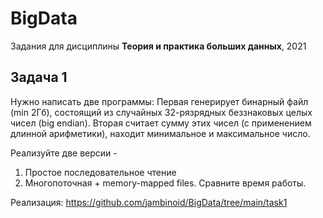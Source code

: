 # BigData
Задания для дисциплины **Теория и практика больших данных**, 2021
## Задача 1

Нужно написать две программы: Первая генерирует бинарный файл (min 2Гб), состоящий из случайных 32-рязрядных беззнаковых целых чисел (big endian). Вторая считает сумму этих чисел (с применением длинной арифметики), находит минимальное и максимальное число.

Реализуйте две версии - 
1. Простое последовательное чтение
2. Многопоточная + memory-mapped files. Сравните время работы.

Реализация: https://github.com/jambinoid/BigData/tree/main/task1
